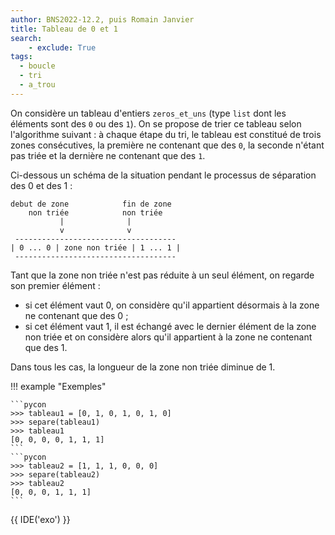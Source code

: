 ```yaml
---
author: BNS2022-12.2, puis Romain Janvier
title: Tableau de 0 et 1
search:
    - exclude: True
tags:
  - boucle
  - tri
  - a_trou
---
```

On considère un tableau d'entiers `zeros_et_uns` (type `list` dont les éléments sont des `0` ou des `1`). On se propose de trier ce tableau selon l'algorithme suivant : à chaque étape du tri, le tableau est constitué de trois zones consécutives, la première ne contenant que des `0`,
la seconde n'étant pas triée et la dernière ne contenant que des `1`.

Ci-dessous un schéma de la situation pendant le processus de séparation des 0 et des 1 :

```
debut de zone            fin de zone
    non triée            non triée
           |              |
           v              v
 ------------------------------------
| 0 ... 0 | zone non triée | 1 ... 1 |
 ------------------------------------
```

Tant que la zone non triée n'est pas réduite à un seul élément, on regarde son premier
élément :

- si cet élément vaut 0, on considère qu'il appartient désormais à la zone ne contenant que des 0 ;
- si cet élément vaut 1, il est échangé avec le dernier élément de la zone non triée et on considère alors qu'il appartient à la zone ne contenant que des 1.

Dans tous les cas, la longueur de la zone non triée diminue de 1.

!!! example "Exemples"

    ```pycon
    >>> tableau1 = [0, 1, 0, 1, 0, 1, 0]
    >>> separe(tableau1)
    >>> tableau1
    [0, 0, 0, 0, 1, 1, 1]
    ```
    ```pycon    
    >>> tableau2 = [1, 1, 1, 0, 0, 0]
    >>> separe(tableau2)
    >>> tableau2
    [0, 0, 0, 1, 1, 1]
    ```

{{ IDE('exo') }}

